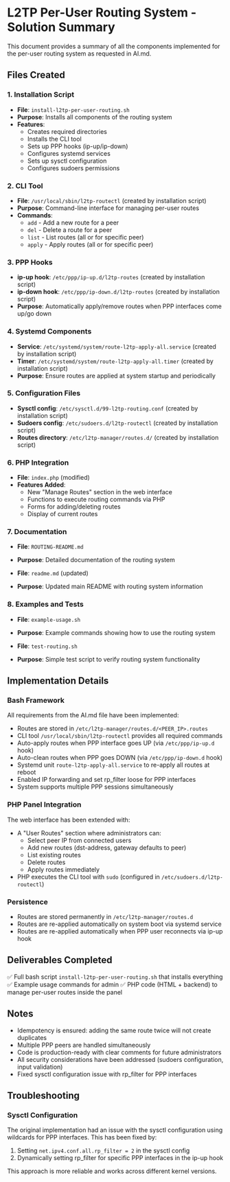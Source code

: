 # L2TP Per-User Routing System - Solution Summary

This document provides a summary of all the components implemented for the per-user routing system as requested in AI.md.

## Files Created

### 1. Installation Script
- **File**: `install-l2tp-per-user-routing.sh`
- **Purpose**: Installs all components of the routing system
- **Features**:
  - Creates required directories
  - Installs the CLI tool
  - Sets up PPP hooks (ip-up/ip-down)
  - Configures systemd services
  - Sets up sysctl configuration
  - Configures sudoers permissions

### 2. CLI Tool
- **File**: `/usr/local/sbin/l2tp-routectl` (created by installation script)
- **Purpose**: Command-line interface for managing per-user routes
- **Commands**:
  - `add` - Add a new route for a peer
  - `del` - Delete a route for a peer
  - `list` - List routes (all or for specific peer)
  - `apply` - Apply routes (all or for specific peer)

### 3. PPP Hooks
- **ip-up hook**: `/etc/ppp/ip-up.d/l2tp-routes` (created by installation script)
- **ip-down hook**: `/etc/ppp/ip-down.d/l2tp-routes` (created by installation script)
- **Purpose**: Automatically apply/remove routes when PPP interfaces come up/go down

### 4. Systemd Components
- **Service**: `/etc/systemd/system/route-l2tp-apply-all.service` (created by installation script)
- **Timer**: `/etc/systemd/system/route-l2tp-apply-all.timer` (created by installation script)
- **Purpose**: Ensure routes are applied at system startup and periodically

### 5. Configuration Files
- **Sysctl config**: `/etc/sysctl.d/99-l2tp-routing.conf` (created by installation script)
- **Sudoers config**: `/etc/sudoers.d/l2tp-routectl` (created by installation script)
- **Routes directory**: `/etc/l2tp-manager/routes.d/` (created by installation script)

### 6. PHP Integration
- **File**: `index.php` (modified)
- **Features Added**:
  - New "Manage Routes" section in the web interface
  - Functions to execute routing commands via PHP
  - Forms for adding/deleting routes
  - Display of current routes

### 7. Documentation
- **File**: `ROUTING-README.md`
- **Purpose**: Detailed documentation of the routing system

- **File**: `readme.md` (updated)
- **Purpose**: Updated main README with routing system information

### 8. Examples and Tests
- **File**: `example-usage.sh`
- **Purpose**: Example commands showing how to use the routing system

- **File**: `test-routing.sh`
- **Purpose**: Simple test script to verify routing system functionality

## Implementation Details

### Bash Framework
All requirements from the AI.md file have been implemented:
- Routes are stored in `/etc/l2tp-manager/routes.d/<PEER_IP>.routes`
- CLI tool `/usr/local/sbin/l2tp-routectl` provides all required commands
- Auto-apply routes when PPP interface goes UP (via `/etc/ppp/ip-up.d` hook)
- Auto-clean routes when PPP goes DOWN (via `/etc/ppp/ip-down.d` hook)
- Systemd unit `route-l2tp-apply-all.service` to re-apply all routes at reboot
- Enabled IP forwarding and set rp_filter loose for PPP interfaces
- System supports multiple PPP sessions simultaneously

### PHP Panel Integration
The web interface has been extended with:
- A "User Routes" section where administrators can:
  - Select peer IP from connected users
  - Add new routes (dst-address, gateway defaults to peer)
  - List existing routes
  - Delete routes
  - Apply routes immediately
- PHP executes the CLI tool with `sudo` (configured in `/etc/sudoers.d/l2tp-routectl`)

### Persistence
- Routes are stored permanently in `/etc/l2tp-manager/routes.d`
- Routes are re-applied automatically on system boot via systemd service
- Routes are re-applied automatically when PPP user reconnects via ip-up hook

## Deliverables Completed

✅ Full bash script `install-l2tp-per-user-routing.sh` that installs everything
✅ Example usage commands for admin
✅ PHP code (HTML + backend) to manage per-user routes inside the panel

## Notes

- Idempotency is ensured: adding the same route twice will not create duplicates
- Multiple PPP peers are handled simultaneously
- Code is production-ready with clear comments for future administrators
- All security considerations have been addressed (sudoers configuration, input validation)
- Fixed sysctl configuration issue with rp_filter for PPP interfaces

## Troubleshooting

### Sysctl Configuration
The original implementation had an issue with the sysctl configuration using wildcards for PPP interfaces. This has been fixed by:
1. Setting `net.ipv4.conf.all.rp_filter = 2` in the sysctl config
2. Dynamically setting rp_filter for specific PPP interfaces in the ip-up hook

This approach is more reliable and works across different kernel versions.
